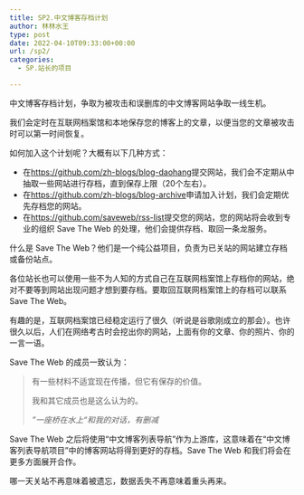 ```yaml
---
title: SP2.中文博客存档计划
author: 林林水王
type: post
date: 2022-04-10T09:33:00+00:00
url: /sp2/
categories:
  - SP.站长的项目

---
```

中文博客存档计划，争取为被攻击和误删库的中文博客网站争取一线生机。

我们会定时在互联网档案馆和本地保存您的博客上的文章，以便当您的文章被攻击时可以第一时间恢复。

如何加入这个计划呢？大概有以下几种方式：

  * 在<a rel="noreferrer noopener" href="https://github.com/zh-blogs/blog-daohang" data-type="URL" data-id="https://github.com/zh-blogs/blog-daohang" target="_blank">https://github.com/zh-blogs/blog-daohang</a>提交网站，我们会不定期从中抽取一些网站进行存档，直到保存上限（20个左右）。
  * 在<a rel="noreferrer noopener" href="https://github.com/zh-blogs/blog-archive" data-type="URL" data-id="https://github.com/zh-blogs/blog-archive" target="_blank">https://github.com/zh-blogs/blog-archive</a>申请加入计划，我们会定期优先存档您的网站。
  * 在<a rel="noreferrer noopener" href="https://github.com/saveweb/rss-list" data-type="URL" data-id="https://github.com/saveweb/rss-list" target="_blank">https://github.com/saveweb/rss-list</a>提交您的网站，您的网站将会收到专业的组织 Save The Web 的处理，他们会提供存档、取回一条龙服务。

什么是 Save The Web？他们是一个纯公益项目，负责为已关站的网站建立存档或备份站点。

各位站长也可以使用一些不为人知的方式自己在互联网档案馆上存档你的网站，绝对不要等到网站出现问题才想到要存档。要取回互联网档案馆上的存档可以联系 Save The Web。

有趣的是，互联网档案馆已经稳定运行了很久（听说是谷歌刚成立的那会）。也许很久以后，人们在网络考古时会挖出你的网站，上面有你的文章、你的照片、你的一言一语。

Save The Web 的成员一致认为：

<blockquote class="wp-block-quote">
  <p>
    有一些材料不适宜现在传播，但它有保存的价值。
  </p>
  
  <p>
    我和其它成员也是这么认为的。
  </p>
  
  <cite>”一座桥在水上“和我的对话，有删减</cite>
</blockquote>

Save The Web 之后将使用“中文博客列表导航”作为上游库，这意味着在“中文博客列表导航项目”中的博客网站将得到更好的存档。Save The Web 和我们将会在更多方面展开合作。

哪一天关站不再意味着被遗忘，数据丢失不再意味着重头再来。